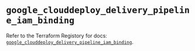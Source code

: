 # `google_clouddeploy_delivery_pipeline_iam_binding`

Refer to the Terraform Registory for docs: [`google_clouddeploy_delivery_pipeline_iam_binding`](https://registry.terraform.io/providers/hashicorp/google/5.29.0/docs/resources/clouddeploy_delivery_pipeline_iam_binding).
